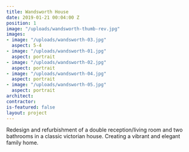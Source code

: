 ```yaml
---
title: Wandsworth House
date: 2019-01-21 00:04:00 Z
position: 1
image: "/uploads/wandsworth-thumb-rev.jpg"
images:
- image: "/uploads/wandsworth-03.jpg"
  aspect: 5-4
- image: "/uploads/wandsworth-01.jpg"
  aspect: portrait
- image: "/uploads/wandsworth-02.jpg"
  aspect: portrait
- image: "/uploads/wandsworth-04.jpg"
  aspect: portrait
- image: "/uploads/wandsworth-05.jpg"
  aspect: portrait
architect: 
contractor: 
is-featured: false
layout: project
---
```


Redesign and refurbishment of a double reception/living room and two bathrooms in a classic victorian house. Creating a vibrant and elegant family home.